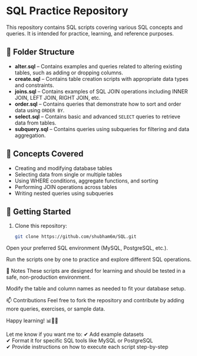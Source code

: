 # SQL Practice Repository

This repository contains SQL scripts covering various SQL concepts and queries. It is intended for practice, learning, and reference purposes.

## 📂 Folder Structure

- **alter.sql** – Contains examples and queries related to altering existing tables, such as adding or dropping columns.
- **create.sql** – Contains table creation scripts with appropriate data types and constraints.
- **joins.sql** – Contains examples of SQL JOIN operations including INNER JOIN, LEFT JOIN, RIGHT JOIN, etc.
- **order.sql** – Contains queries that demonstrate how to sort and order data using `ORDER BY`.
- **select.sql** – Contains basic and advanced `SELECT` queries to retrieve data from tables.
- **subquery.sql** – Contains queries using subqueries for filtering and data aggregation.

## 📖 Concepts Covered

- Creating and modifying database tables
- Selecting data from single or multiple tables
- Using WHERE conditions, aggregate functions, and sorting
- Performing JOIN operations across tables
- Writing nested queries using subqueries

## 🚀 Getting Started

1. Clone this repository:
   ```bash
   git clone https://github.com/shubham6m/SQL.git
Open your preferred SQL environment (MySQL, PostgreSQL, etc.).

Run the scripts one by one to practice and explore different SQL operations.

📌 Notes
These scripts are designed for learning and should be tested in a safe, non-production environment.

Modify the table and column names as needed to fit your database setup.

📫 Contributions
Feel free to fork the repository and contribute by adding more queries, exercises, or sample data.

Happy learning! 📊🧑‍💻

Let me know if you want me to:
✔ Add example datasets  
✔ Format it for specific SQL tools like MySQL or PostgreSQL  
✔ Provide instructions on how to execute each script step-by-step
